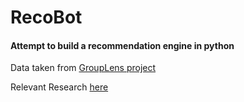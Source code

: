 RecoBot
=======

#### Attempt to build a recommendation engine in python

Data taken from [GroupLens project](http://www.grouplens.org/node/12/)

Relevant Research [here](http://www.grouplens.org/papers/pdf/algs.pdf)

